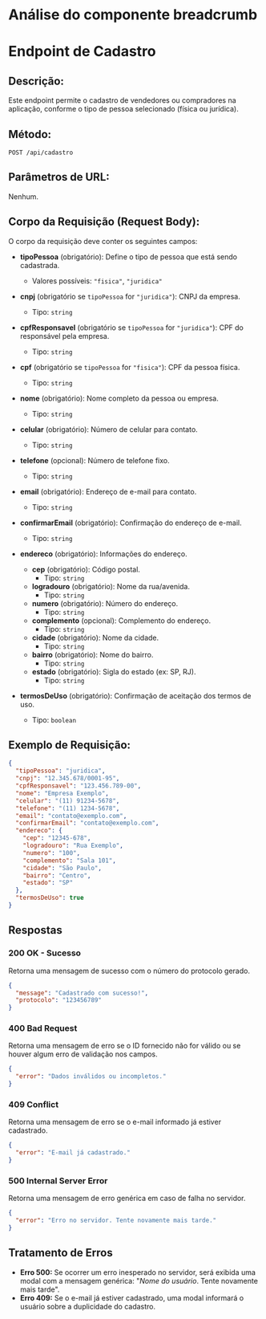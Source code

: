 # **Análise do componente breadcrumb**

# **Endpoint de Cadastro**

## **Descrição:**
Este endpoint permite o cadastro de vendedores ou compradores na aplicação, conforme o tipo de pessoa selecionado (física ou jurídica).

## **Método:**
`POST /api/cadastro`

## **Parâmetros de URL:**
Nenhum.

## **Corpo da Requisição (Request Body):**

O corpo da requisição deve conter os seguintes campos:

- **tipoPessoa** (obrigatório): Define o tipo de pessoa que está sendo cadastrada.
  - Valores possíveis: `"fisica"`, `"juridica"`
  
- **cnpj** (obrigatório se `tipoPessoa` for `"juridica"`): CNPJ da empresa.
  - Tipo: `string`
  
- **cpfResponsavel** (obrigatório se `tipoPessoa` for `"juridica"`): CPF do responsável pela empresa.
  - Tipo: `string`
  
- **cpf** (obrigatório se `tipoPessoa` for `"fisica"`): CPF da pessoa física.
  - Tipo: `string`
  
- **nome** (obrigatório): Nome completo da pessoa ou empresa.
  - Tipo: `string`
  
- **celular** (obrigatório): Número de celular para contato.
  - Tipo: `string`
  
- **telefone** (opcional): Número de telefone fixo.
  - Tipo: `string`
  
- **email** (obrigatório): Endereço de e-mail para contato.
  - Tipo: `string`
  
- **confirmarEmail** (obrigatório): Confirmação do endereço de e-mail.
  - Tipo: `string`
  
- **endereco** (obrigatório): Informações do endereço.
  - **cep** (obrigatório): Código postal.
    - Tipo: `string`
  - **logradouro** (obrigatório): Nome da rua/avenida.
    - Tipo: `string`
  - **numero** (obrigatório): Número do endereço.
    - Tipo: `string`
  - **complemento** (opcional): Complemento do endereço.
    - Tipo: `string`
  - **cidade** (obrigatório): Nome da cidade.
    - Tipo: `string`
  - **bairro** (obrigatório): Nome do bairro.
    - Tipo: `string`
  - **estado** (obrigatório): Sigla do estado (ex: SP, RJ).
    - Tipo: `string`
  
- **termosDeUso** (obrigatório): Confirmação de aceitação dos termos de uso.
  - Tipo: `boolean`

## **Exemplo de Requisição:**
```json
{
  "tipoPessoa": "juridica",
  "cnpj": "12.345.678/0001-95",
  "cpfResponsavel": "123.456.789-00",
  "nome": "Empresa Exemplo",
  "celular": "(11) 91234-5678",
  "telefone": "(11) 1234-5678",
  "email": "contato@exemplo.com",
  "confirmarEmail": "contato@exemplo.com",
  "endereco": {
    "cep": "12345-678",
    "logradouro": "Rua Exemplo",
    "numero": "100",
    "complemento": "Sala 101",
    "cidade": "São Paulo",
    "bairro": "Centro",
    "estado": "SP"
  },
  "termosDeUso": true
}
```
## Respostas

### 200 OK - Sucesso
Retorna uma mensagem de sucesso com o número do protocolo gerado.

```json
{
  "message": "Cadastrado com sucesso!",
  "protocolo": "123456789"
}
```

### 400 Bad Request
Retorna uma mensagem de erro se o ID fornecido não for válido ou se houver algum erro de validação nos campos.

```json
{
  "error": "Dados inválidos ou incompletos."
}
```

### 409 Conflict
Retorna uma mensagem de erro se o e-mail informado já estiver cadastrado.

```json
{
  "error": "E-mail já cadastrado."
}
```

### 500 Internal Server Error
Retorna uma mensagem de erro genérica em caso de falha no servidor.

```json
{
  "error": "Erro no servidor. Tente novamente mais tarde."
}
```

## Tratamento de Erros

- **Erro 500:** Se ocorrer um erro inesperado no servidor, será exibida uma modal com a mensagem genérica: "*Nome do usuário*. Tente novamente mais tarde".
- **Erro 409:** Se o e-mail já estiver cadastrado, uma modal informará o usuário sobre a duplicidade do cadastro.